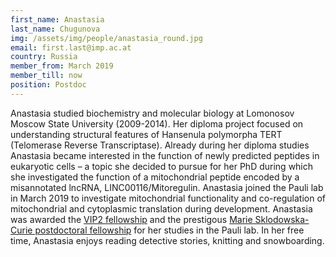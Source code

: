 ```yaml
---
first_name: Anastasia
last_name: Chugunova
img: /assets/img/people/anastasia_round.jpg
email: first.last@imp.ac.at
country: Russia
member_from: March 2019
member_till: now
position: Postdoc
---
```

Anastasia studied biochemistry and molecular biology at Lomonosov Moscow State University (2009-2014). Her diploma project focused on understanding structural features of Hansenula polymorpha TERT (Telomerase Reverse Transcriptase). Already during her diploma studies Anastasia became interested in the function of newly predicted peptides in eukaryotic cells – a topic she decided to pursue for her PhD during which she investigated the function of a mitochondrial peptide encoded by a misannotated lncRNA, LINC00116/Mitoregulin. Anastasia joined the Pauli lab in March 2019 to investigate mitochondrial functionality and co-regulation of mitochondrial and cytoplasmic translation during development. Anastasia was awarded the [VIP2 fellowship](https://training.vbc.ac.at/post-docs/vip2-post-doc-program/) and the prestigous [Marie Sklodowska-Curie postdoctoral fellowship](https://ec.europa.eu/research/mariecurieactions/actions/individual-fellowships_en) for her studies in the Pauli lab. In her free time, Anastasia enjoys reading detective stories, knitting and snowboarding.

